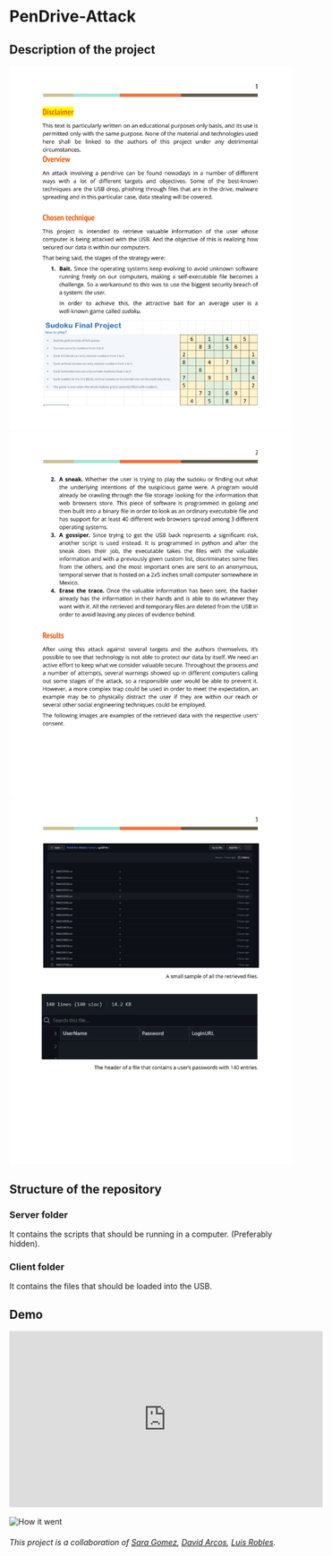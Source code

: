 # PenDrive-Attack

## Description of the project

![First page](https://github.com/LuisR-jpg/USB-Attack/blob/main/docs/PenDrive%20Attack-2.jpg)
![Second page](https://github.com/LuisR-jpg/USB-Attack/blob/main/docs/PenDrive%20Attack-3.jpg)
![Third page](https://github.com/LuisR-jpg/USB-Attack/blob/main/docs/PenDrive%20Attack-4.jpg)

## Structure of the repository

### Server folder

It contains the scripts that should be running in a computer. (Preferably hidden).

### Client folder

It contains the files that should be loaded into the USB. 

## Demo

<iframe width="560" height="315" src="https://www.youtube.com/embed/tf5f7rtQ-5w" title="YouTube video player" frameborder="0" allow="accelerometer; autoplay; clipboard-write; encrypted-media; gyroscope; picture-in-picture; web-share" allowfullscreen></iframe>

![How it went](https://www.youtube.com/watch?v=tf5f7rtQ-5w)

###### This project is a collaboration of [Sara Gomez](https://github.com/saracarolina12), [David Arcos](https://github.com/Gamapro), [Luis Robles](https://github.com/LuisR-jpg).
